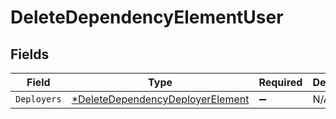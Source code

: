 # DeleteDependencyElementUser


## Fields

| Field                                                                                      | Type                                                                                       | Required                                                                                   | Description                                                                                |
| ------------------------------------------------------------------------------------------ | ------------------------------------------------------------------------------------------ | ------------------------------------------------------------------------------------------ | ------------------------------------------------------------------------------------------ |
| `Deployers`                                                                                | [*DeleteDependencyDeployerElement](../../models/shared/deletedependencydeployerelement.md) | :heavy_minus_sign:                                                                         | N/A                                                                                        |